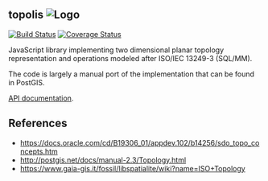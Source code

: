 ## topolis ![Logo](https://cdn.rawgit.com/bjornharrtell/topolis/master/logo.svg)

[![Build Status](https://travis-ci.org/bjornharrtell/topolis.svg)](https://travis-ci.org/bjornharrtell/topolis)
[![Coverage Status](https://coveralls.io/repos/github/bjornharrtell/topolis/badge.svg?branch=master)](https://coveralls.io/github/bjornharrtell/topolis?branch=master)

JavaScript library implementing two dimensional planar topology representation and operations modeled after ISO/IEC 13249-3 (SQL/MM).

The code is largely a manual port of the implementation that can be found in PostGIS.

[API documentation](https://bjornharrtell.github.io/topolis/0.1.0/apidocs).

## References

* https://docs.oracle.com/cd/B19306_01/appdev.102/b14256/sdo_topo_concepts.htm
* http://postgis.net/docs/manual-2.3/Topology.html
* https://www.gaia-gis.it/fossil/libspatialite/wiki?name=ISO+Topology
